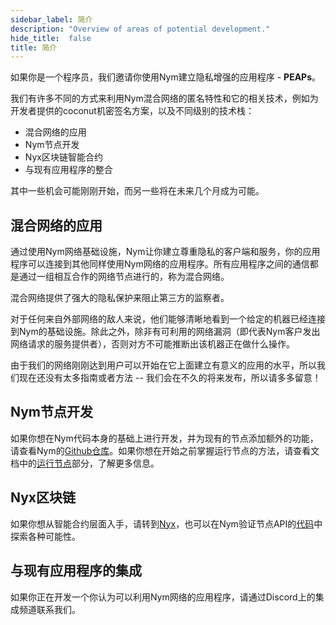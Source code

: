 ```yaml
---
sidebar_label: 简介
description: "Overview of areas of potential development."
hide_title:  false
title: 简介
---
```


如果你是一个程序员，我们邀请你使用Nym建立隐私增强的应用程序 - **PEAPs**。

我们有许多不同的方式来利用Nym混合网络的匿名特性和它的相关技术，例如为开发者提供的coconut机密签名方案，以及不同级别的技术栈：

* 混合网络的应用
* Nym节点开发
* Nyx区块链智能合约 
* 与现有应用程序的整合 

其中一些机会可能刚刚开始，而另一些将在未来几个月成为可能。

## 混合网络的应用

通过使用Nym网络基础设施，Nym让你建立尊重隐私的客户端和服务，你的应用程序可以连接到其他同样使用Nym网络的应用程序。所有应用程序之间的通信都是通过一组相互合作的网络节点进行的，称为混合网络。

混合网络提供了强大的隐私保护来阻止第三方的监察者。

对于任何来自外部网络的敌人来说，他们能够清晰地看到一个给定的机器已经连接到Nym的基础设施。除此之外，除非有可利用的网络漏洞（即代表Nym客户发出网络请求的服务提供者），否则对方不可能推断出该机器正在做什么操作。

由于我们的网络刚刚达到用户可以开始在它上面建立有意义的应用的水平，所以我们现在还没有太多指南或者方法 -- 我们会在不久的将来发布，所以请多多留意！ 

## Nym节点开发

如果你想在Nym代码本身的基础上进行开发，并为现有的节点添加额外的功能，请查看Nym的[Github仓库](https://github.com/nymtech/nym)。如果你想在开始之前掌握运行节点的方法，请查看文档中的[运行节点](/docs/stable/run-nym-nodes/pre-built-binaries)部分，了解更多信息。 

## Nyx区块链

如果你想从智能合约层面入手，请转到[Nyx](/docs/stable/developers/develop-with-nyx/overview)，也可以在Nym验证节点API的[代码](https://github.com/nymtech/nym/tree/develop/validator-api)中探索各种可能性。 

## 与现有应用程序的集成 

如果你正在开发一个你认为可以利用Nym网络的应用程序，请通过Discord上的集成频道联系我们。
